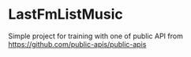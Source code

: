 # LastFmListMusic
Simple project for training with one of public API from https://github.com/public-apis/public-apis
